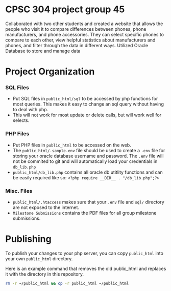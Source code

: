 # CPSC 304 project group 45
Collaborated with two other students and created a website that allows the people who visit it to compare
differences between phones, phone manufacturers, and phone accessories. They can
select specific phones to compare to each other, view helpful statistics about
manufacturers and phones, and filter through the data in different ways. 
Utilized Oracle Database to store and manage data

# Project Organization

### SQL Files
* Put SQL files in `public_html/sql` to be accessed by php functions for most queries. This makes it easy to change an sql query without having to deal with php.
* This will not work for most update or delete calls, but will work well for selects.

### PHP Files
* Put PHP files in `public_html` to be accessed on the web.
* The `public_html/.sample.env` file should be used to create a `.env` file for storing your oracle database username and password. The `.env` file will not be commited to git and will automatically load your credentials in `db_lib.php`
* `public_html/db_lib.php` contains all oracle db utitlity functions and can be easily required like so: `<?php require __DIR__ . "/db_lib.php";?>`

### Misc. Files
* `public_html/.htaccess` makes sure that your `.env` file and `sql/` directory are not exposed to the internet.
* `Milestone Submissions` contains the PDF files for all group milestone submissions.

# Publishing
To publish your changes to your php server, you can copy `public_html` into your own `public_html` directory.

Here is an example command that removes the old public_html and replaces it with the directory in this repository.
```bash
rm -r ~/public_html && cp -r public_html ~/public_html
```
